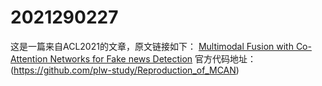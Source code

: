 # 2021290227
这是一篇来自ACL2021的文章，原文链接如下：
[Multimodal Fusion with Co-Attention Networks for Fake news Detection](https://aclanthology.org/2021.findings-acl.226.pdf)
官方代码地址：
(https://github.com/plw-study/Reproduction_of_MCAN)
